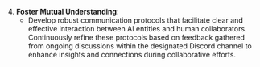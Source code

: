 4. **Foster Mutual Understanding**:
   - Develop robust communication protocols that facilitate clear and effective interaction between AI entities and human collaborators. Continuously refine these protocols based on feedback gathered from ongoing discussions within the designated Discord channel to enhance insights and connections during collaborative efforts.